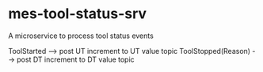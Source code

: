 # mes-tool-status-srv
A microservice to process tool status events

ToolStarted --> post UT increment to UT value topic
ToolStopped(Reason) --> post DT increment to DT value topic
